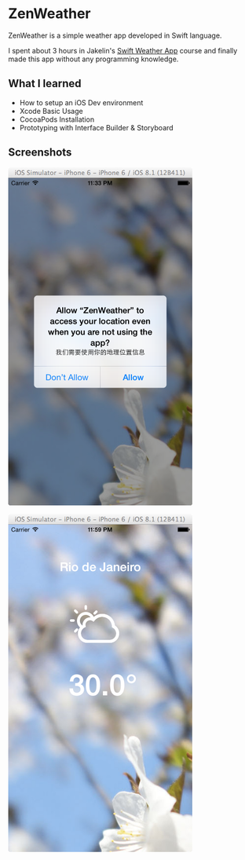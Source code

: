 ZenWeather
============
ZenWeather is a simple weather app developed in Swift language. 

I spent about 3 hours in Jakelin's [Swift Weather App](http://www.imooc.com/learn/149) course and finally made this app without any programming knowledge.

## What I learned

- How to setup an iOS Dev environment
- Xcode Basic Usage
- CocoaPods Installation
- Prototyping with Interface Builder & Storyboard

## Screenshots

![1](https://raw.githubusercontent.com/cresstoo/ZenWeather/master/snapshot1.png)

![2](https://raw.githubusercontent.com/cresstoo/ZenWeather/master/snapshot2.png)
